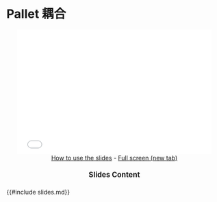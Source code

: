 # Pallet 耦合

<!-- markdown-link-check-disable -->
<center>
<iframe style="width: 90%; aspect-ratio: 1400/900; margin: 0 0; border: none;" src="slides.html"></iframe>
<br />
<a target="_blank" href="../../contribute/how-to/page.md#-how-to-use-revealjs-slides"><i class="fa fa-pencil-square"></i> How to use the slides</a> -
<a target="_blank" href="slides.html"><i class="fa fa-share-square"></i> Full screen (new tab)</a>
</center>
<!-- markdown-link-check-enable -->

<!-- Optionally, place other content for this lesson in the page *only* here -->

<center style="margin: 1.3em 0; font-size: 1.2em;"><i class="fa fa-chevron-circle-down"></i> <strong>Slides Content </strong><i class="fa fa-chevron-circle-down"></i></center>
{{#include slides.md}}
<a href="#top" style="position: fixed; right: 11%; bottom: 3%;"><i style="font-size: 1.3em;" class="fa fa-arrow-up"></i></a>
